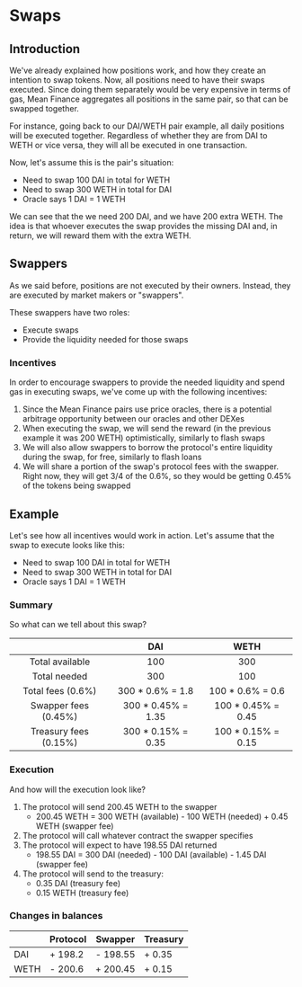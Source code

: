 # Swaps

## Introduction

We've already explained how positions work, and how they create an intention to swap tokens. Now, all positions need to have their swaps executed. Since doing them separately would be very expensive in terms of gas, Mean Finance aggregates all positions in the same pair, so that can be swapped together.

For instance, going back to our DAI/WETH pair example, all daily positions will be executed together. Regardless of whether they are from DAI to WETH or vice versa, they will all be executed in one transaction.&#x20;

Now, let's assume this is the pair's situation:

* Need to swap 100 DAI in total for WETH
* Need to swap 300 WETH in total for DAI
* Oracle says 1 DAI = 1 WETH

We can see that the we need 200 DAI, and we have 200 extra WETH. The idea is that whoever executes the swap provides the missing DAI and, in return, we will reward them with the extra WETH.

## Swappers

As we said before, positions are not executed by their owners. Instead, they are executed by market makers or "swappers".&#x20;

These swappers have two roles:

* Execute swaps
* Provide the liquidity needed for those swaps

### Incentives

In order to encourage swappers to provide the needed liquidity and spend gas in executing swaps, we've come up with the following incentives:

1. Since the Mean Finance pairs use price oracles, there is a potential arbitrage opportunity between our oracles and other DEXes
2. When executing the swap, we will send the reward (in the previous example it was 200 WETH) optimistically, similarly to flash swaps
3. We will also allow swappers to borrow the protocol's entire liquidity during the swap, for free, similarly to flash loans
4. We will share a portion of the swap's protocol fees with the swapper. Right now, they will get 3/4 of the 0.6%, so they would be getting 0.45% of the tokens being swapped

## Example

Let's see how all incentives would work in action. Let's assume that the swap to execute looks like this:

* Need to swap 100 DAI in total for WETH
* Need to swap 300 WETH in total for DAI
* Oracle says 1 DAI = 1 WETH

### Summary

So what can we tell about this swap?

|                       |       **DAI**       |       **WETH**      |
| :-------------------: | :-----------------: | :-----------------: |
|    Total available    |         100         |         300         |
|      Total needed     |         300         |         100         |
|   Total fees (0.6%)   |  300 \* 0.6% = 1.8  |  100 \* 0.6% = 0.6  |
|  Swapper fees (0.45%) | 300 \* 0.45% = 1.35 | 100 \* 0.45% = 0.45 |
| Treasury fees (0.15%) | 300 \* 0.15% = 0.35 | 100 \* 0.15% = 0.15 |

### Execution

And how will the execution look like?

1. The protocol will send 200.45 WETH to the swapper
   * 200.45 WETH = 300 WETH (available) - 100 WETH (needed) + 0.45 WETH (swapper fee)
2. The protocol will call whatever contract the swapper specifies
3. The protocol will expect to have 198.55 DAI returned
   * 198.55 DAI = 300 DAI (needed) - 100 DAI (available) - 1.45 DAI (swapper fee)
4. The protocol will send to the treasury:
   * 0.35 DAI (treasury fee)
   * 0.15 WETH (treasury fee)

### **Changes in balances**

|      | Protocol | Swapper  | Treasury |
| ---- | -------- | -------- | -------- |
| DAI  | + 198.2  | - 198.55 | + 0.35   |
| WETH | - 200.6  | + 200.45 | + 0.15   |

